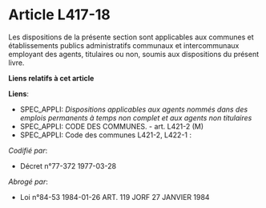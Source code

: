 # Article L417-18

Les dispositions de la présente section sont applicables aux communes et établissements publics administratifs communaux et
intercommunaux employant des agents, titulaires ou non, soumis aux dispositions du présent livre.

**Liens relatifs à cet article**

**Liens**:

  - SPEC_APPLI: *Dispositions applicables aux agents nommés dans des emplois permanents à temps non complet et aux agents non titulaires*
  - SPEC_APPLI: CODE DES COMMUNES. - art. L421-2 (M)
  - SPEC_APPLI: Code des communes L421-2, L422-1 :

_Codifié par_:

  - Décret n°77-372 1977-03-28

_Abrogé par_:

  - Loi n°84-53 1984-01-26 ART. 119 JORF 27 JANVIER 1984
